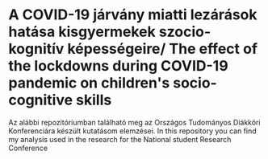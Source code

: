 # A COVID-19 járvány miatti lezárások hatása kisgyermekek szocio-kognitív képességeire/ The effect of the lockdowns during COVID-19 pandemic on children's socio-cognitive skills

Az alábbi repozitóriumban található meg az Országos Tudományos Diákköri Konferenciára készült kutatásom elemzései. 
In this repository you can find my analysis used in the research for the  National student Research Conference 
